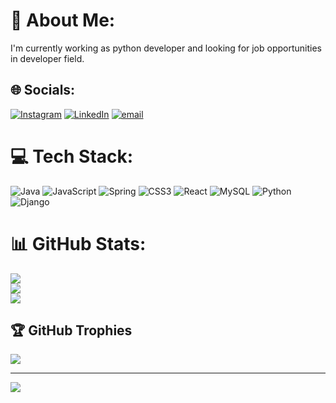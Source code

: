 # 💫 About Me:
I'm currently working as python developer and looking for job opportunities in developer field.<br>


## 🌐 Socials:
[![Instagram](https://img.shields.io/badge/Instagram-%23E4405F.svg?logo=Instagram&logoColor=white)](https://instagram.com/https://www.instagram.com/nandan_bharti1/) [![LinkedIn](https://img.shields.io/badge/LinkedIn-%230077B5.svg?logo=linkedin&logoColor=white)](https://linkedin.com/in/https://www.linkedin.com/in/nandankumarbharti/) [![email](https://img.shields.io/badge/Email-D14836?logo=gmail&logoColor=white)](mailto:bhartinandan32@gmail.com) 

# 💻 Tech Stack:
![Java](https://img.shields.io/badge/java-%23ED8B00.svg?style=for-the-badge&logo=openjdk&logoColor=white) ![JavaScript](https://img.shields.io/badge/javascript-%23323330.svg?style=for-the-badge&logo=javascript&logoColor=%23F7DF1E) ![Spring](https://img.shields.io/badge/spring-%236DB33F.svg?style=for-the-badge&logo=spring&logoColor=white) ![CSS3](https://img.shields.io/badge/css3-%231572B6.svg?style=for-the-badge&logo=css3&logoColor=white) ![React](https://img.shields.io/badge/react-%2320232a.svg?style=for-the-badge&logo=react&logoColor=%2361DAFB) ![MySQL](https://img.shields.io/badge/mysql-4479A1.svg?style=for-the-badge&logo=mysql&logoColor=white) ![Python](https://img.shields.io/badge/python-3670A0?style=for-the-badge&logo=python&logoColor=ffdd54) ![Django](https://img.shields.io/badge/django-%23092E20.svg?style=for-the-badge&logo=django&logoColor=white)
# 📊 GitHub Stats:
![](https://github-readme-stats.vercel.app/api?username=Nandan2890&theme=radical&hide_border=false&include_all_commits=true&count_private=true)<br/>
![](https://github-readme-streak-stats.herokuapp.com/?user=Nandan2890&theme=radical&hide_border=false)<br/>
![](https://github-readme-stats.vercel.app/api/top-langs/?username=Nandan2890&theme=radical&hide_border=false&include_all_commits=true&count_private=true&layout=compact)

## 🏆 GitHub Trophies
![](https://github-profile-trophy.vercel.app/?username=Nandan2890&theme=radical&no-frame=false&no-bg=false&margin-w=4)

---
[![](https://visitcount.itsvg.in/api?id=Nandan2890&icon=0&color=0)](https://visitcount.itsvg.in)

<!-- Proudly created with GPRM ( https://gprm.itsvg.in ) -->
